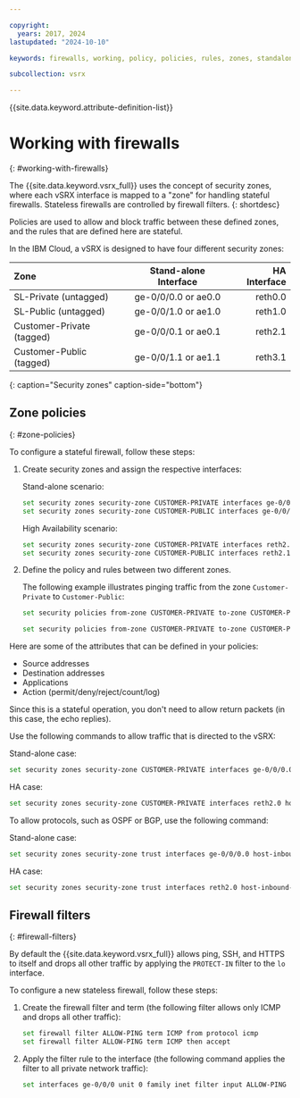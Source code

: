 ```yaml
---

copyright:
  years: 2017, 2024
lastupdated: "2024-10-10"

keywords: firewalls, working, policy, policies, rules, zones, standalone, ha

subcollection: vsrx

---
```


{{site.data.keyword.attribute-definition-list}}

# Working with firewalls
{: #working-with-firewalls}

The {{site.data.keyword.vsrx_full}} uses the concept of security zones, where each vSRX interface is mapped to a "zone" for handling stateful firewalls. Stateless firewalls are controlled by firewall filters.
{: shortdesc}

Policies are used to allow and block traffic between these defined zones, and the rules that are defined here are stateful.

In the IBM Cloud, a vSRX is designed to have four different security zones:

| Zone                     | Stand-alone Interface | HA Interface |
| :---                     |        :----:        |         ---: |
| SL-Private (untagged)    | ge-0/0/0.0 or ae0.0  | reth0.0      |
| SL-Public (untagged)     | ge-0/0/1.0 or ae1.0  | reth1.0      |
| Customer-Private (tagged)| ge-0/0/0.1 or ae0.1  | reth2.1      |
| Customer-Public (tagged) | ge-0/0/1.1 or ae1.1  | reth3.1      |
{: caption="Security zones" caption-side="bottom"}

## Zone policies
{: #zone-policies}

To configure a stateful firewall, follow these steps:

1. Create security zones and assign the respective interfaces:

   Stand-alone scenario:

	 ```sh
	 set security zones security-zone CUSTOMER-PRIVATE interfaces ge-0/0/0.1
	 set security zones security-zone CUSTOMER-PUBLIC interfaces ge-0/0/1.1
   ```

   High Availability scenario:

   ```sh
   set security zones security-zone CUSTOMER-PRIVATE interfaces reth2.1
   set security zones security-zone CUSTOMER-PUBLIC interfaces reth2.1
   ```

1. Define the policy and rules between two different zones.

	The following example illustrates pinging traffic from the zone `Customer-Private` to `Customer-Public`:

	```sh
	set security policies from-zone CUSTOMER-PRIVATE to-zone CUSTOMER-PUBLIC policy ALLOW_ICMP match source-address any destination-address any application junos-icmp

	set security policies from-zone CUSTOMER-PRIVATE to-zone CUSTOMER-PUBLIC policy ALLOW_ICMP then permit
	```

Here are some of the attributes that can be defined in your policies:

* Source addresses
* Destination addresses
* Applications
* Action (permit/deny/reject/count/log)

Since this is a stateful operation, you don't need to allow return packets (in this case, the echo replies).

Use the following commands to allow traffic that is directed to the vSRX:

Stand-alone case:

```sh
set security zones security-zone CUSTOMER-PRIVATE interfaces ge-0/0/0.0 host-inbound-traffic system-services all
```

HA case:

```sh
set security zones security-zone CUSTOMER-PRIVATE interfaces reth2.0 host-inbound-traffic system-services all
```

To allow protocols, such as OSPF or BGP, use the following command:

Stand-alone case:

```sh
set security zones security-zone trust interfaces ge-0/0/0.0 host-inbound-traffic protocols all
```

HA case:

```sh
set security zones security-zone trust interfaces reth2.0 host-inbound-traffic protocols all
```

## Firewall filters
{: #firewall-filters}

By default the {{site.data.keyword.vsrx_full}} allows ping, SSH, and HTTPS to itself and drops all other traffic by applying the `PROTECT-IN` filter to the `lo` interface.

To configure a new stateless firewall, follow these steps:

1. Create the firewall filter and term (the following filter allows only ICMP and drops all other traffic):

   ```sh
   set firewall filter ALLOW-PING term ICMP from protocol icmp
   set firewall filter ALLOW-PING term ICMP then accept
   ```

1. Apply the filter rule to the interface (the following command applies the filter to all private network traffic):

	```sh
	set interfaces ge-0/0/0 unit 0 family inet filter input ALLOW-PING
	```
